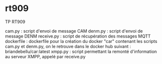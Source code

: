 # rt909
TP RT909

cam.py : script d'envoi de message CAM
denm.py : script d'envoi de message DENM
receive.py : script de récupération des messages MQTT
dockerfile : dockerfile pour la création du docker "car" contenant les scripts cam.py et denm.py, on le retrouve dans le docker hub suivant : briandebellu/car:latest
xmpp.py : script permettant la remonté d'information au serveur XMPP, appelé par receive.py
